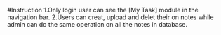 #Instruction
1.Only login user can see the [My Task] module in the navigation bar.
2.Users can creat, upload and delet their on notes while admin can do the same operation on all the notes in database.
